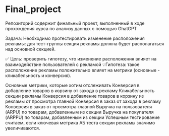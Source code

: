 # Final_project
Репозиторий содержит финальный проект, выполненный в ходе прохождения курса по анализу данных с помощью GhatGPT

Задача: Необходимо протестировать изменение расположения рекламы: для тест-группы секция рекламы должна будет располагаться над основной секцией.

 ✅ Цель: проверить гипотезу, что изменение расположения влияет на взаимодействие пользователей с рекламой
 💡Гипотеза: такое расположение рекламы положительно влияет на метрики (основные - кликабельность и конверсия).
 
Основные метрики, которые хотим отслеживать
Конверсия в добавление товаров в корзину от захода в рекламу
Кликабельность секции рекламы
Конверсия в добавление товаров в корзину из рекламы от просмотра главной
Конверсия в заказ от захода в рекламу
Конверсия в заказ от просмотра главной
Выручка на пользователя (ARPU) по товарам, добавленным из секции
Выручка на покупателя (ARPPU) по товарам, добавленным из секции
Успешным тестирование считаем, если ключевая метрика АБ теста секции рекламы значимо увеличиваются.

